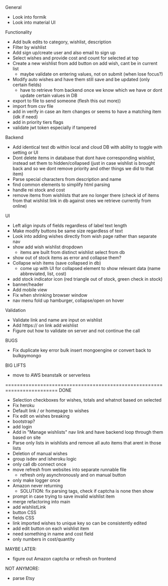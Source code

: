 General
- Look into formik
- Look into material UI

Functionality
- Add bulk edits to category, wishlist, description
- Filter by wishlist
- Add sign up/create user and also email to sign up
- Select wishes and provide cost and count for selected at top
- Create a new wishlist from add button on add wish, cant be in current list
  - maybe validate on entering values, not on submit (when lose focus?)
- Modify auto wishes and have them still save and be updated (only certain fields)
  - have to retrieve from backend once we know which we have or dont update certain values in DB
- export to file to send someone (flesh this out more))
- import from csv file
- add in verify in case an item changes or seems to have a matching item (idk if need)
- add in priority tiers flags
- validate jwt token especially if tampered

Backend
- Add identical test db within local and cloud DB with ability to toggle with setting or UI
- Dont delete items in database that dont have corresponding wishlist, instead set them to hidden/collapsed (just in case wishlist is brought back and so we dont remove priority and other things we did to that item)
- Parse special characters from description and name
- find common elements to simplify html parsing
- handle rei stock and cost
- remove items from wishlists that are no longer there (check id of items from that wishlist link in db against ones we retrieve currently from online)

UI
- Left align inputs of fields regardless of label text length
- Make modify buttons be same size regardless of text
- Look into adding wishes directly from wish page rather than separate nav
- show add wish wishlist dropdown
  - items are built from distinct wishlist select from db
- show out of stock items as error and collapse them?
- Collapse wish items (save collapsed in db)
  - come up with UI for collapsed element to show relevant data (name abbreviated, list, cost)
- add stock indicator icon (red triangle out of stock, green check in stock)
- banner/header
- Add mobile view
- Fix when shrinking browser window
- nav menu fold up hamburger, collapse/open on hover

Validation
- Validate link and name are input on wishlist
- Add https:// on link add wishlist
- Figure out how to validate on server and not continue the call

BUGS
- Fix duplicate key error bulk insert mongoengine or convert back to bulkpymongo

BIG LIFTS
- move to AWS beanstalk or serverless

========================================================================
DONE
- Selection checkboxes for wishes, totals and whatnot based on selected
- Fix heroku
- Default link / or homepage to wishes
- Fix edit on wishes breaking
- bootstrap?
- add login
- Add in "Manage wishlists" nav link and have backend loop through them based on site
- Parse only lists in wishlists and remove all auto items that arent in those lists
- Deletion of manual wishes
- group isdev and isheroku logic
- only call db connect once
- move refresh from websites into separate runnable file
  - refresh only asynchronously and on manual button
- only make logger once
- Amazon never returning 
  - SOLUTION: fix parsing tags, check if captcha is none then show
- prompt in case trying to save invalid wishlist item
- merge refactoring into main
- add wishlistLink
- button CSS
- fields CSS
- link imported wishes to unique key so can be consistently edited
- add edit button on each wishlist item
- need something in name and cost field
- only numbers in cost/quantity

MAYBE LATER:
- figure out Amazon captcha or refresh on frontend

NOT ANYMORE:
- parse Etsy